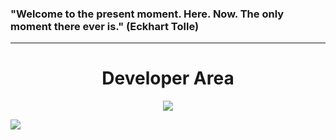 <h3>"Welcome to the present moment. Here. Now. The only moment there ever is." (Eckhart Tolle)</h3>
<hr />
<h1 align="center">Developer Area</h1>
<p align="center">
  <a href="https://skillicons.dev">
    <img src="https://skillicons.dev/icons?i=docker,mysql,laravel,js,nodejs,react" />
  </a>
</p>

<div align="center">
  <div style="display: flex; align-items: flex-start;">
    <img src="https://github-readme-stats.vercel.app/api/top-langs/?username=Jan-Emig&layout=compact)"/>
  </div>
</div>
